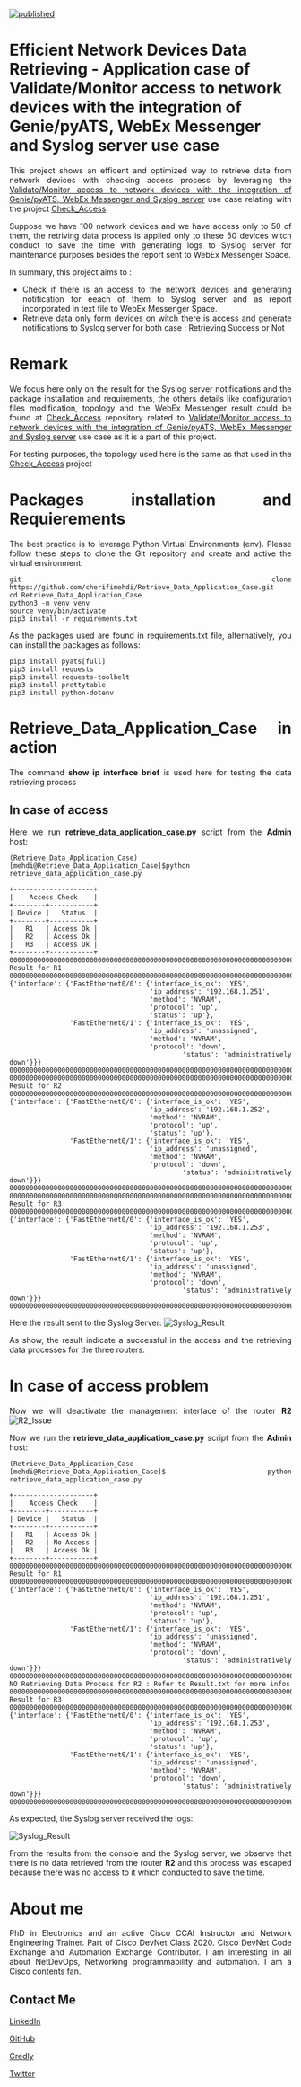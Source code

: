 [![published](https://static.production.devnetcloud.com/codeexchange/assets/images/devnet-published.svg)](https://developer.cisco.com/codeexchange/github/repo/cherifimehdi/Retrieve_Data_Application_Case)

# Efficient Network Devices Data Retrieving - Application case of Validate/Monitor access to network devices with the integration of Genie/pyATS, WebEx Messenger and Syslog server use case

<div style="text-align: justify">

This project shows an efficent and optimized way to retrieve data from network devices with checking access process by leveraging the [Validate/Monitor access to network devices with the integration of Genie/pyATS, WebEx Messenger and Syslog server](https://developer.cisco.com/network-automation/detail/31f2a492-d5b7-11eb-95a0-c6918c6fb71b/) use case relating with the project [Check_Access](https://developer.cisco.com/codeexchange/github/repo/cherifimehdi/Check_Access).

Suppose we have 100 network devices and we have access only to 50 of them, the retriving data process is applied only to these 50 devices witch conduct to save the time with generating logs to Syslog server for maintenance purposes besides the report sent to WebEx Messenger Space.

In summary, this project aims to : 

- Check if there is an access to the network devices and generating notification for eeach of them to Syslog server and as report incorporated in text file to WebEx Messenger Space.
- Retrieve data only form devices on witch there is access and generate notifications to Syslog server for both case : Retrieving Success or Not 
      
# Remark
We focus here only on the result for the Syslog server notifications and the package installation and requirements, the others details like configuration files modification, topology and the WebEx Messenger result could be found at [Check_Access](https://developer.cisco.com/codeexchange/github/repo/cherifimehdi/Check_Access) repository related to [Validate/Monitor access to network devices with the integration of Genie/pyATS, WebEx Messenger and Syslog server](https://developer.cisco.com/network-automation/detail/31f2a492-d5b7-11eb-95a0-c6918c6fb71b/) use case as it is a part of this project.
      
For testing purposes, the topology used here is the same as that used in the [Check_Access](https://developer.cisco.com/codeexchange/github/repo/cherifimehdi/Check_Access) project
      
# Packages installation and Requierements

The best practice is to leverage Python Virtual Environments (env). Please follow these steps to clone the Git repository and create and active the virtual environment:

```
git clone https://github.com/cherifimehdi/Retrieve_Data_Application_Case.git
cd Retrieve_Data_Application_Case
python3 -m venv venv
source venv/bin/activate
pip3 install -r requirements.txt
```
As the packages used are found in requirements.txt file, alternatively, you can install the packages as follows:
```
pip3 install pyats[full]
pip3 install requests
pip3 install requests-toolbelt
pip3 install prettytable
pip3 install python-dotenv
```

# Retrieve_Data_Application_Case in action

The command __show ip interface brief__ is used here for testing the data retrieving process

## In case of access

Here we run __retrieve_data_application_case.py__ script from the __Admin__ host:

```console
(Retrieve_Data_Application_Case) [mehdi@Retrieve_Data_Application_Case]$python  retrieve_data_application_case.py

+--------------------+
|    Access Check    |
+--------+-----------+
| Device |   Status  |
+--------+-----------+
|   R1   | Access Ok |
|   R2   | Access Ok |
|   R3   | Access Ok |
+--------+-----------+
0000000000000000000000000000000000000000000000000000000000000000000000000000000000000000000000000000
Result for R1
0000000000000000000000000000000000000000000000000000000000000000000000000000000000000000000000000000
{'interface': {'FastEthernet0/0': {'interface_is_ok': 'YES',
                                   'ip_address': '192.168.1.251',
                                   'method': 'NVRAM',
                                   'protocol': 'up',
                                   'status': 'up'},
               'FastEthernet0/1': {'interface_is_ok': 'YES',
                                   'ip_address': 'unassigned',
                                   'method': 'NVRAM',
                                   'protocol': 'down',
                                   'status': 'administratively down'}}}
0000000000000000000000000000000000000000000000000000000000000000000000000000000000000000000000000000
0000000000000000000000000000000000000000000000000000000000000000000000000000000000000000000000000000
Result for R2
0000000000000000000000000000000000000000000000000000000000000000000000000000000000000000000000000000
{'interface': {'FastEthernet0/0': {'interface_is_ok': 'YES',
                                   'ip_address': '192.168.1.252',
                                   'method': 'NVRAM',
                                   'protocol': 'up',
                                   'status': 'up'},
               'FastEthernet0/1': {'interface_is_ok': 'YES',
                                   'ip_address': 'unassigned',
                                   'method': 'NVRAM',
                                   'protocol': 'down',
                                   'status': 'administratively down'}}}
0000000000000000000000000000000000000000000000000000000000000000000000000000000000000000000000000000
0000000000000000000000000000000000000000000000000000000000000000000000000000000000000000000000000000
Result for R3
0000000000000000000000000000000000000000000000000000000000000000000000000000000000000000000000000000
{'interface': {'FastEthernet0/0': {'interface_is_ok': 'YES',
                                   'ip_address': '192.168.1.253',
                                   'method': 'NVRAM',
                                   'protocol': 'up',
                                   'status': 'up'},
               'FastEthernet0/1': {'interface_is_ok': 'YES',
                                   'ip_address': 'unassigned',
                                   'method': 'NVRAM',
                                   'protocol': 'down',
                                   'status': 'administratively down'}}}
0000000000000000000000000000000000000000000000000000000000000000000000000000000000000000000000000000
```

Here the result sent to the Syslog Server:
![Syslog_Result](./Images/Syslog_No_Issue.png)

As show, the result indicate a successful in the access and the retrieving data processes for the three routers.

# In case of access problem

Now we will deactivate the management interface of the router __R2__
![R2_Issue](./Images/Create_Issue_R2.png)

Now we run the __retrieve_data_application_case.py__ script from the __Admin__ host:

```console
(Retrieve_Data_Application_Case [mehdi@Retrieve_Data_Application_Case]$ python retrieve_data_application_case.py

+--------------------+
|    Access Check    |
+--------+-----------+
| Device |   Status  |
+--------+-----------+
|   R1   | Access Ok |
|   R2   | No Access |
|   R3   | Access Ok |
+--------+-----------+
0000000000000000000000000000000000000000000000000000000000000000000000000000000000000000000000000000
Result for R1
0000000000000000000000000000000000000000000000000000000000000000000000000000000000000000000000000000
{'interface': {'FastEthernet0/0': {'interface_is_ok': 'YES',
                                   'ip_address': '192.168.1.251',
                                   'method': 'NVRAM',
                                   'protocol': 'up',
                                   'status': 'up'},
               'FastEthernet0/1': {'interface_is_ok': 'YES',
                                   'ip_address': 'unassigned',
                                   'method': 'NVRAM',
                                   'protocol': 'down',
                                   'status': 'administratively down'}}}
0000000000000000000000000000000000000000000000000000000000000000000000000000000000000000000000000000
NO Retrieving Data Process for R2 : Refer to Result.txt for more infos
0000000000000000000000000000000000000000000000000000000000000000000000000000000000000000000000000000
Result for R3
0000000000000000000000000000000000000000000000000000000000000000000000000000000000000000000000000000
{'interface': {'FastEthernet0/0': {'interface_is_ok': 'YES',
                                   'ip_address': '192.168.1.253',
                                   'method': 'NVRAM',
                                   'protocol': 'up',
                                   'status': 'up'},
               'FastEthernet0/1': {'interface_is_ok': 'YES',
                                   'ip_address': 'unassigned',
                                   'method': 'NVRAM',
                                   'protocol': 'down',
                                   'status': 'administratively down'}}}
0000000000000000000000000000000000000000000000000000000000000000000000000000000000000000000000000000
```

As expected, the Syslog server received the logs:

![Syslog_Result](./Images/Syslog_Issue.png)

From the results from the console and the Syslog server, we observe that there is no data retrieved from the router __R2__ and this process was escaped because there was no access to it which conducted to save the time.  

# About me

PhD in Electronics and an active Cisco CCAI Instructor and Network Engineering Trainer. Part of Cisco DevNet Class 2020. Cisco DevNet Code Exchange and Automation Exchange Contributor.
I am interesting in all about NetDevOps, Networking programmability and automation. I am a Cisco contents fan.
      
## Contact Me

[LinkedIn](https://www.linkedin.com/in/mehdi-cherifi) 

[GitHub](https://github.com/cherifimehdi)

[Credly](https://www.credly.com/users/mehdi-cherifi/badges)

[Twitter](https://twitter.com/LocketKeepsake)

